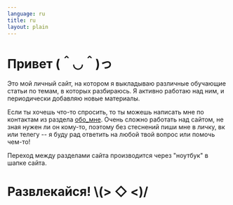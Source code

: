 ```yaml
---
language: ru
title: ru
layout: plain
---
```

# Привет (＾◡＾)っ

Это мой личный сайт, на котором я выкладываю различные обучающие статьи по темам, в которых разбираюсь. Я активно работаю над ним, и периодически добавляю новые материалы.

Если ты хочешь что-то спросить, то ты можешь написать мне по контактам из раздела [обо\_мне](/about). Очень сложно работать над сайтом, не зная нужен ли он кому-то, поэтому без стеснений пиши мне в личку, вк или телегу -- я буду рад ответить на любой твой вопрос или помочь чем-то!

Переход между разделами сайта производится через "ноутбук" в шапке сайта.

# Развлекайся! \\(> ◇ \<)/
